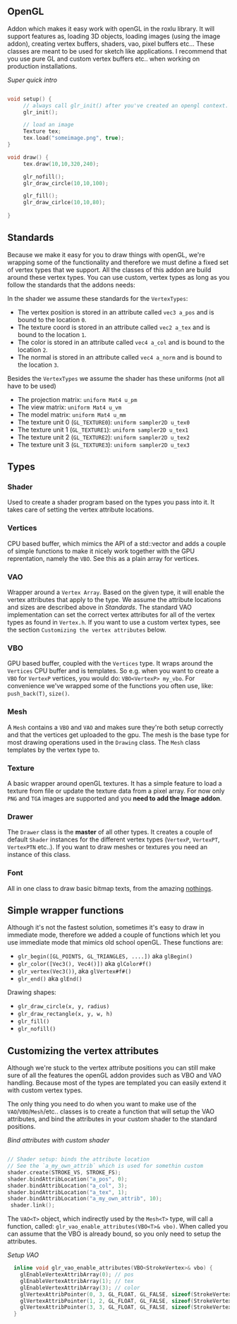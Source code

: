 OpenGL
------

Addon which makes it easy work with openGL in the roxlu library. It will 
support features as, loading 3D objects, loading images (using the image addon),
creating vertex buffers, shaders, vao, pixel buffers etc...
These classes are meant to be used for sketch like applications. I recommend that
you use pure GL and custom vertex buffers etc.. when working on production installations.

_Super quick intro_

````c++

void setup() {
     // always call glr_init() after you've created an opengl context.
     glr_init();

     // load an image
     Texture tex;
     tex.load("someimage.png", true);
}

void draw() {
     tex.draw(10,10,320,240);

     glr_nofill();
     glr_draw_circle(10,10,100);

     glr_fill();
     glr_draw_cirlce(10,10,80);
     
}
````


Standards
----------

Because we make it easy for you to draw things with openGL, we're wrapping some of the 
functionality and therefore we must define a fixed set of vertex types that we support.
All the classes of this addon are build around these vertex types.  You can use custom,
vertex types as long as you follow the standards that the addons needs:

In the shader we assume these standards for the `VertexTypes`:

 - The vertex position is stored in an attribute called `vec3 a_pos` and is bound to the location `0`.
 - The texture coord is stored in an attribute called `vec2 a_tex` and is bound to the location `1`.
 - The color is stored in an attribute called `vec4 a_col` and is bound to the location `2`.
 - The normal is stored in an attribute called `vec4 a_norm` and is bound to the location `3`.

Besides the `VertexTypes` we assume the shader has these uniforms (not all have to be used)

 - The projection matrix: `uniform Mat4 u_pm`  
 - The view matrix: `uniform Mat4 u_vm`  
 - The model matrix: `uniform Mat4 u_mm`  
 - The texture unit 0 (`GL_TEXTURE0`): `uniform sampler2D u_tex0`  
 - The texture unit 1 (`GL_TEXTURE1`): `uniform sampler2D u_tex1`  
 - The texture unit 2 (`GL_TEXTURE2`): `uniform sampler2D u_tex2`  
 - The texture unit 3 (`GL_TEXTURE3`): `uniform sampler2D u_tex3`  


Types
-----

### Shader ###

Used to create a shader program based on the types you pass into it. It takes care of setting the
vertex attribute locations. 


### Vertices ###

CPU based buffer, which mimics the API of a std::vector and adds a couple of simple functions to 
make it nicely work together with the GPU reprentation, namely the `VBO`. See this as a plain 
array for vertices.


### VAO ###

Wrapper around a `Vertex Array`. Based on the given type, it will enable the vertex attributes
that apply to the type. We assume the attribute locations and sizes are described above in _Standards_.
The standard VAO implementation can set the correct vertex attributes for all of the vertex types as 
found in `Vertex.h`. If you want to use a custom vertex types, see the section `Customizing the vertex attributes`
below.


### VBO ###

GPU based buffer, coupled with the `Vertices` type. It wraps around the `Vertices` CPU buffer and is
templates. So e.g. when you want to create a `VBO` for `VertexP` vertices, you would do: `VBO<VertexP> my_vbo`.
For convenience we've wrapped some of the functions you often use, like: `push_back(T)`, `size()`.


### Mesh ###

A `Mesh` contains a `VBO` and `VAO` and makes sure they're both setup correctly and that the vertices
get uploaded to the gpu. The mesh is the base type for most drawing operations used in the `Drawing` class.
The `Mesh` class templates by the vertex type to.


### Texture ###

A basic wrapper around openGL textures. It has a simple feature to load a texture from file or update 
the texture data from a pixel array. For now only `PNG` and `TGA` images are supported and you **need
to add the Image addon**.

### Drawer ###

The `Drawer` class is the **master** of all other types. It creates a couple of default `Shader` 
instances for the different vertex types (`VertexP`, `VertexPT`, `VertexPTN` etc..). If you want 
to draw meshes or textures you need an instance of this class. 

### Font ###

All in one class to draw basic bitmap texts, from the amazing [nothings](http://www.nothings.org). 


Simple wrapper functions
------------------------

Although it's not the fastest solution, sometimes it's easy to draw in immediate mode, therefore we 
added a couple of functions which let you use immediate mode that mimics old school openGL. These functions
are:

- `glr_begin([GL_POINTS, GL_TRIANGLES, ....])`  aka `glBegin()`
- `glr_color([Vec3(), Vec4()])` aka `glColor#f()`
- `glr_vertex(Vec3())`, aka `glVertex#f#()`
- `glr_end()` aka `glEnd()`

Drawing shapes:

- `glr_draw_circle(x, y, radius)`
- `glr_draw_rectangle(x, y, w, h)`
- `glr_fill()`
- `glr_nofill()`


Customizing the vertex attributes
----------------------------------

Although we're stuck to the vertex attribute positions you can still make sure of 
all the features the openGL addon provides such as VBO and VAO handling. Because 
most of the types are templated you can easily extend it with custom vertex types.

The only thing you need to do when you want to make use of the `VAO`/`VBO`/`Mesh`/etc.. 
classes is to create a function that will setup the VAO attributes, and bind the 
attributes in your custom shader to the standard positions.

_Bind attributes with custom shader_

````c++

// Shader setup: binds the attribute location
// See the `a_my_own_attrib` which is used for somethin custom
shader.create(STROKE_VS, STROKE_FS);
shader.bindAttribLocation("a_pos", 0);
shader.bindAttribLocation("a_col", 3);
shader.bindAttribLocation("a_tex", 1);
shader.bindAttribLocation("a_my_own_attrib", 10);
 shader.link();

````

The `VAO<T>` object, which indirectly used by the `Mesh<T>` type, will call a function, 
called: `glr_vao_enable_attributes(VBO<T>& vbo)`. When called you can assume that the 
VBO is already bound, so you only need to setup the attributes.



_Setup VAO_

````c++
  inline void glr_vao_enable_attributes(VBO<StrokeVertex>& vbo) {
    glEnableVertexAttribArray(0); // pos
    glEnableVertexAttribArray(1); // tex
    glEnableVertexAttribArray(3); // color
    glVertexAttribPointer(0, 3, GL_FLOAT, GL_FALSE, sizeof(StrokeVertex), (GLvoid*)0); // pos
    glVertexAttribPointer(1, 2, GL_FLOAT, GL_FALSE, sizeof(StrokeVertex), (GLvoid*)8); // tex
    glVertexAttribPointer(3, 3, GL_FLOAT, GL_FALSE, sizeof(StrokeVertex), (GLvoid*)16); // col
  }

````

